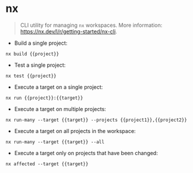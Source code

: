 # nx

> CLI utility for managing `nx` workspaces.
> More information: <https://nx.dev/l/r/getting-started/nx-cli>.

- Build a single project:

`nx build {{project}}`

- Test a single project:

`nx test {{project}}`

- Execute a target on a single project:

`nx run {{project}}:{{target}}`

- Execute a target on multiple projects:

`nx run-many --target {{target}} --projects {{project1}},{{project2}}`

- Execute a target on all projects in the workspace:

`nx run-many --target {{target}} --all`

- Execute a target only on projects that have been changed:

`nx affected --target {{target}}`
